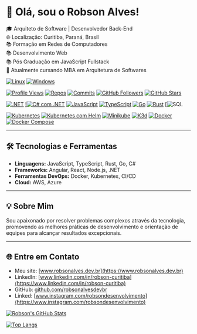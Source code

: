 # 👋 Olá, sou o Robson Alves!

🎓 Arquiteto de Software | Desenvolvedor Back-End  
🌐 Localização: Curitiba, Paraná, Brasil  
📚 Formação em Redes de Computadores  
📚 Desenvolvimento Web  
📚 Pós Graduação em JavaScript Fullstack  
🚀 Atualmente cursando MBA em Arquitetura de Softwares  

[![Linux](https://img.shields.io/badge/Linux-FCC624?logo=linux&logoColor=black&style=flat-square)](https://www.kernel.org)
[![Windows](https://img.shields.io/badge/Windows-0078D6?logo=windows&logoColor=white&style=flat-square)](https://www.microsoft.com/pt-br/windows)

[![Profile Views](https://komarev.com/ghpvc/?username=robsonalvesdevbr&color=blue)](https://www.robsonalves.dev.br)
[![Repos](https://badges.pufler.dev/repos/robsonalvesdevbr)](https://www.robsonalves.dev.br)
[![Commits](https://badges.pufler.dev/commits/monthly/robsonalvesdevbr)](https://www.robsonalves.dev.br)
[![GitHub Followers](https://img.shields.io/github/followers/robsonalvesdevbr?style=social)](https://www.robsonalves.dev.br)
[![GitHub Stars](https://img.shields.io/github/stars/robsonalvesdevbr?style=social)](https://www.robsonalves.dev.br)

[![.NET](https://img.shields.io/badge/.NET-512BD4?logo=dotnet&logoColor=white&style=flat-square)](https://dotnet.microsoft.com/pt-br/)
[!![C# com .NET](https://img.shields.io/badge/C%23%20com%20.NET-512BD4?logo=dotnet&logoColor=white&style=flat-square)](https://dotnet.microsoft.com/pt-br/)
[![JavaScript](https://img.shields.io/badge/JavaScript-F7DF1E?logo=javascript&logoColor=black&style=flat-square)](https://developer.mozilla.org/pt-BR/docs/Web/JavaScript)
[![TypeScript](https://img.shields.io/badge/TypeScript-007ACC?logo=typescript&logoColor=white&style=flat-square)](https://www.typescriptlang.org/)
[![Go](https://img.shields.io/badge/Go-00ADD8?logo=go&logoColor=white&style=flat-square)](https://go.dev/)
[![Rust](https://img.shields.io/badge/Rust-000000?logo=rust&logoColor=white&style=flat-square)](https://www.rust-lang.org/)
[![SQL](https://img.shields.io/badge/SQL-336791?logo=postgresql&logoColor=white&style=flat-square)

[![Kubernetes](https://img.shields.io/badge/Kubernetes-326CE5?logo=kubernetes&logoColor=white&style=flat-square)](https://www.robsonalves.dev.br)
[![Kubernetes com Helm](https://img.shields.io/badge/Kubernetes%20com%20Helm-0F1689?logo=helm&logoColor=white&style=flat-square)](https://www.robsonalves.dev.br)
[![Minikube](https://img.shields.io/badge/Minikube-FCC624?logo=kubernetes&logoColor=white&style=flat-square)](https://www.robsonalves.dev.br)
[![K3d](https://img.shields.io/badge/K3d-FF9900?logo=k3s&logoColor=white&style=flat-square)](https://www.robsonalves.dev.br)
[![Docker](https://img.shields.io/badge/Docker-2496ED?logo=docker&logoColor=white&style=flat-square)](https://www.robsonalves.dev.br)
[![Docker Compose](https://img.shields.io/badge/Docker%20Compose-2496ED?logo=docker&logoColor=white&style=flat-square)](https://www.robsonalves.dev.br)

---

## 🛠️ Tecnologias e Ferramentas
- **Linguagens:** JavaScript, TypeScript, Rust, Go, C#
- **Frameworks:** Angular, React, Node.js, .NET
- **Ferramentas DevOps:** Docker, Kubernetes, CI/CD
- **Cloud:** AWS, Azure

---

## 💡 Sobre Mim
Sou apaixonado por resolver problemas complexos através da tecnologia, promovendo as melhores práticas de desenvolvimento e orientação de equipes para alcançar resultados excepcionais.

---

## 🌐 Entre em Contato
- Meu site: [www.robsonalves.dev.br](https://www.robsonalves.dev.br)
- LinkedIn: [www.linkedin.com/in/robson-curitiba](https://www.linkedin.com/in/robson-curitiba)
- GitHub: [github.com/robsonalvesdevbr](https://github.com/robsonalvesdevbr)
- Linked: [www.instagram.com/robsondesenvolvimento](https://www.instagram.com/robsondesenvolvimento)

[![Robson's GitHub Stats](https://github-readme-stats.vercel.app/api?username=robsonalvesdevbr&show_icons=true&theme=radical)](https://www.robsonalves.dev.br)

[![Top Langs](https://github-readme-stats.vercel.app/api/top-langs/?username=robsonalvesdevbr&layout=compact&&langs_count=10&theme=radical)](https://www.robsonalves.dev.br)

